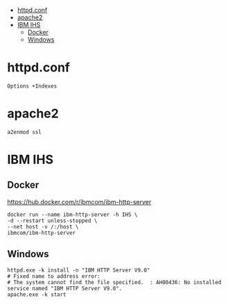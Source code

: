 <!-- TOC -->

- [httpd.conf](#httpdconf)
- [apache2](#apache2)
- [IBM IHS](#ibm-ihs)
    - [Docker](#docker)
    - [Windows](#windows)

<!-- /TOC -->

# httpd.conf

    Options +Indexes

# apache2

    a2enmod ssl

# IBM IHS
## Docker
https://hub.docker.com/r/ibmcom/ibm-http-server

    docker run --name ibm-http-server -h IHS \
    -d --restart unless-stopped \
    --net host -v /:/host \
    ibmcom/ibm-http-server  

## Windows

    httpd.exe -k install -n "IBM HTTP Server V9.0"
    # Fixed name to address error:
    # The system cannot find the file specified.  : AH00436: No installed service named "IBM HTTP Server V9.0".
    apache.exe -k start

